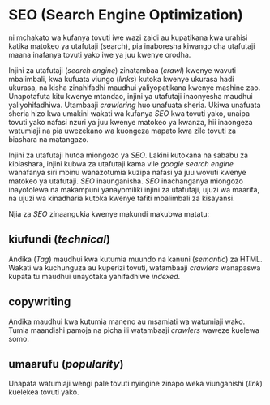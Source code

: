 # SEO (Search Engine Optimization)
ni mchakato wa kufanya tovuti iwe wazi zaidi au kupatikana kwa urahisi katika matokeo ya utafutaji (search), pia  inaboresha kiwango cha utafutaji maana inafanya tovuti yako iwe ya juu kwenye orodha.

Injini za utafutaji (*search engine*) zinatambaa (*crawl*) kwenye wavuti mbalimbali, kwa kufuata viungo (*links*) kutoka kwenye ukurasa hadi ukurasa, na kisha zinahifadhi maudhui yaliyopatikana kwenye mashine zao. Unapotafuta kitu kwenye mtandao, injini ya utafutaji inaonyesha maudhui yaliyohifadhiwa. Utambaaji *crawlering* huo unafuata sheria. Ukiwa unafuata sheria hizo kwa umakini wakati wa kufanya *SEO* kwa tovuti yako, unaipa tovuti yako nafasi nzuri ya juu kwenye matokeo ya kwanza, hii inaongeza watumiaji na pia uwezekano wa kuongeza mapato kwa zile tovuti za biashara na matangazo.

Injini za utafutaji hutoa miongozo ya *SEO*. Lakini kutokana na sababu za kibiashara, injini kubwa za utafutaji kama vile *google search engine* wanafanya siri mbinu wanazotumia kuzipa nafasi ya juu wovuti kwenye matokeo ya utafutaji. *SEO* inaunganisha. *SEO* inachanganya miongozo inayotolewa na makampuni yanayomiliki injini za utafutaji, ujuzi wa maarifa, na ujuzi wa kinadharia kutoka kwenye tafiti mbalimbali za kisayansi.

Njia za *SEO* zinaangukia kwenye makundi makubwa matatu:

## kiufundi (*technical*)
Andika (*Tag*) maudhui kwa kutumia muundo na kanuni (*semantic*) za HTML. Wakati wa kuchunguza au kuperizi tovuti, watambaaji *crawlers* wanapaswa kupata tu maudhui unayotaka yahifadhiwe *indexed*.

## copywriting
Andika maudhui kwa kutumia maneno au msamiati wa watumiaji wako. Tumia maandishi pamoja na picha ili watambaaji *crawlers* waweze kuelewa somo.

## umaarufu (*popularity*)
Unapata watumiaji wengi pale tovuti nyingine zinapo weka viunganishi (*link*) kuelekea tovuti yako.
